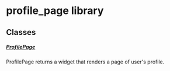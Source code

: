 



# profile_page library











## Classes

##### [ProfilePage](../views_after_auth_screens_profile_profile_page/ProfilePage-class.md)



ProfilePage returns a widget that renders a page of user's profile.















